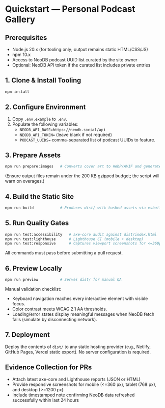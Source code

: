 # Quickstart — Personal Podcast Gallery

## Prerequisites
- Node.js 20.x (for tooling only; output remains static HTML/CSS/JS)
- npm 10.x
- Access to NeoDB podcast UUID list curated by the site owner
- Optional: NeoDB API token if the curated list includes private entries

## 1. Clone & Install Tooling
```bash
npm install
```

## 2. Configure Environment
1. Copy `.env.example` to `.env`.
2. Populate the following variables:
   - `NEODB_API_BASE=https://neodb.social/api`
   - `NEODB_API_TOKEN=` (leave blank if not required)
   - `PODCAST_UUIDS=` comma-separated list of podcast UUIDs to feature.

## 3. Prepare Assets
```bash
npm run prepare:images   # Converts cover art to WebP/AVIF and generates srcset variants
```
(Ensure output files remain under the 200 KB gzipped budget; the script will warn on overages.)

## 4. Build the Static Site
```bash
npm run build            # Produces dist/ with hashed assets via esbuild
```

## 5. Run Quality Gates
```bash
npm run test:accessibility   # axe-core audit against dist/index.html
npm run test:lighthouse      # Lighthouse CI (mobile + desktop)
npm run test:responsive      # Captures viewport screenshots for <=360px, 768px, >=1200px
```
All commands must pass before submitting a pull request.

## 6. Preview Locally
```bash
npm run preview          # Serves dist/ for manual QA
```
Manual validation checklist:
- Keyboard navigation reaches every interactive element with visible focus.
- Color contrast meets WCAG 2.1 AA thresholds.
- Loading/error states display meaningful messages when NeoDB fetch fails (simulate by disconnecting network).

## 7. Deployment
Deploy the contents of `dist/` to any static hosting provider (e.g., Netlify, GitHub Pages, Vercel static export). No server configuration is required.

## Evidence Collection for PRs
- Attach latest axe-core and Lighthouse reports (JSON or HTML)
- Provide responsive screenshots for mobile (<=360 px), tablet (768 px), and desktop (>=1200 px)
- Include timestamped note confirming NeoDB data refreshed successfully within last 24 hours
